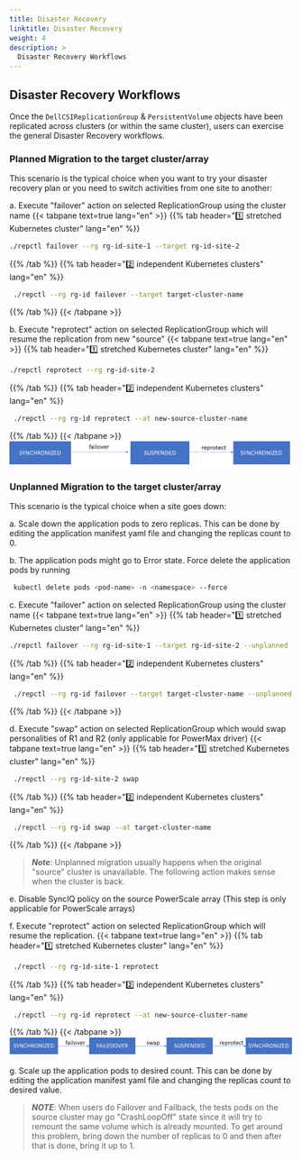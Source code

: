 ```yaml
---
title: Disaster Recovery
linktitle: Disaster Recovery
weight: 4
description: >
  Disaster Recovery Workflows
---
```


## Disaster Recovery Workflows

Once the `DellCSIReplicationGroup` & `PersistentVolume` objects have been replicated across clusters (or within the same cluster), users can exercise the general Disaster Recovery workflows.

### Planned Migration to the target cluster/array
This scenario is the typical choice when you want to try your disaster recovery plan or you need to switch activities from one site to another: 

a. Execute "failover" action on selected ReplicationGroup using the cluster name
{{< tabpane text=true lang="en" >}} {{% tab header="1️⃣ stretched Kubernetes cluster" lang="en" %}}
   ```bash
   ./repctl failover --rg rg-id-site-1 --target rg-id-site-2
   ```
{{% /tab %}}
{{% tab header="2️⃣ independent Kubernetes clusters" lang="en" %}}
   ```bash
    ./repctl --rg rg-id failover --target target-cluster-name
   ```
{{% /tab %}}
{{< /tabpane >}}

b. Execute "reprotect" action on selected ReplicationGroup which will resume the replication from new "source"
{{< tabpane text=true lang="en" >}} {{% tab header="1️⃣ stretched Kubernetes cluster" lang="en" %}}
   ```bash
   ./repctl reprotect --rg rg-id-site-2
   ```
{{% /tab %}}
{{% tab header="2️⃣ independent Kubernetes clusters" lang="en" %}}

   ```bash
    ./repctl --rg rg-id reprotect --at new-source-cluster-name
   ```
{{% /tab %}}
{{< /tabpane >}}
![state_changes1](../../../../images/replication/state_changes1.png)

### Unplanned Migration to the target cluster/array
This scenario is the typical choice when a site goes down: 

a. Scale down the application pods to zero replicas. This can be done by editing the application manifest yaml file and changing the replicas count to 0.

b. The application pods might go to Error state. Force delete the application pods by running

   ```bash
    kubectl delete pods <pod-name> -n <namespace> --force
   ```

c. Execute "failover" action on selected ReplicationGroup using the cluster name
{{< tabpane text=true lang="en" >}} {{% tab header="1️⃣ stretched Kubernetes cluster" lang="en" %}}
   ```bash
   ./repctl failover --rg rg-id-site-1 --target rg-id-site-2 --unplanned
   ```
{{% /tab %}}
{{% tab header="2️⃣ independent Kubernetes clusters" lang="en" %}}
   ```bash
    ./repctl --rg rg-id failover --target target-cluster-name --unplanned 
   ```
{{% /tab %}}
{{< /tabpane >}}

d. Execute "swap" action on selected ReplicationGroup which would swap personalities of R1 and R2 (only applicable for PowerMax driver)
{{< tabpane text=true lang="en" >}} {{% tab header="1️⃣ stretched Kubernetes cluster" lang="en" %}}
   ```bash
    ./repctl --rg rg-id-site-2 swap
   ```
{{% /tab %}}
{{% tab header="2️⃣ independent Kubernetes clusters" lang="en" %}}
   ```bash    
    ./repctl --rg rg-id swap --at target-cluster-name
   ```
{{% /tab %}}
{{< /tabpane >}}

> _**Note**_: Unplanned migration usually happens when the original "source" cluster is unavailable. The following action makes sense when the cluster is back.

e. Disable SyncIQ policy on the source PowerScale array (This step is only applicable for PowerScale arrays)

f. Execute "reprotect" action on selected ReplicationGroup which will resume the replication.
{{< tabpane text=true lang="en" >}} {{% tab header="1️⃣ stretched Kubernetes cluster" lang="en" %}}
   ```bash    
    ./repctl --rg rg-id-site-1 reprotect
   ```
{{% /tab %}}
{{% tab header="2️⃣ independent Kubernetes clusters" lang="en" %}}
   ```bash
    ./repctl --rg rg-id reprotect --at new-source-cluster-name
   ```
{{% /tab %}}
{{< /tabpane >}}
![state_changes2](../../../../images/replication/state_changes2.png) 

g. Scale up the application pods to desired count. This can be done by editing the application manifest yaml file and changing the replicas count to desired value.
      

> _**NOTE**_: When users do Failover and Failback, the tests pods on the source cluster may go "CrashLoopOff" state since it will try to remount the same volume which is already mounted. To get around this problem, bring down the number of replicas to 0 and then after that is done, bring it up to 1.


